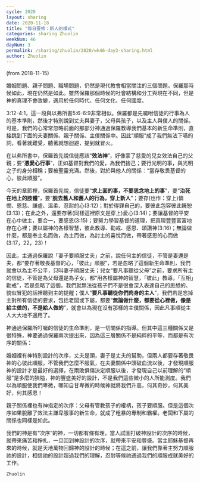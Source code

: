 ```yaml
---
cycle: 2020
layout: sharing
date: 2020-11-18
title: "每日靈修：新人的樣式"
categories: sharing Zhuolin
weekNum: 46
dayNum: 3
permalink: /sharing/zhuolin/2020/wk46-day3-sharing.html
author: Zhuolin
---
```

(from 2018-11-15)

婚姻問題、親子問題、職場問題，仍然是現代教會相當關注的三個問題。保羅那時候如此，現在仍然是如此。雖然保羅那個時候的社會結構和分工與現在不同，但是神的真理不會改變，適用於任何時代、任何文化、任何國度。  

3:12-4:1，這一段與以弗所書5:6-6:9非常相似。保羅都是先囑咐信徒的行事為人的基本準則，然後才特別說到丈夫與妻子，父母與孩子，以及主人與僕人的關係。可是，我們的心常常忽略前面的那部分神通過保羅教導我們基本的新生命準則，直接跳到下面的夫妻關係、親子關係、主僕關係中。因此“順服”成了我們無法下嚥的詞，看著就難受，聽著就想迴避，提到就冒火。  

在以弗所書中，保羅首先說信徒應該“**效法神**”，好像蒙了慈愛的兒女效法自己的父親；要“**憑愛心行事**”，正如基督對我們的愛，為我們捨己；要行光明的事，與光明之子的身分相稱；要被聖靈充滿。然後，對於與他人的關係：“當存敬畏基督的心，彼此順服”。  

今天的章節裡，保羅首先說，信徒要“**求上面的事，不要思念地上的事**”，要“**治死在地上的肢體**”，要“**脫去舊人和舊人的行為，穿上新人**”；要存(也作：穿上)憐憫、恩慈、謙虛、溫柔、忍耐的心(3:12)；對於得罪自己的，要彼此包容彼此饒恕(3:13)；在此之外，還要存著(同樣這裡原文是穿上)愛心(3:14)；要讓基督的平安在心中做主，要合一，要感恩(3:15)；要努力學習基督的道理，把真理豐豐富富地存在心裡；要以屬神的各樣智慧，彼此教導、勸戒、感恩、頌讚神(3:16)；無論做什麼，都是奉主名而做，為主而做，為討主的喜悅而做，帶著感恩的心而做(3:17，22，23)！  

因此，主通過保羅說「妻子要順服丈夫」之前，說任何主的信徒，不管是妻還是夫，都“要存著敬畏基督的心，「彼此」順服”，若是忽略了這個新生命準則，我們就會以為主不公平，只叫妻子順服丈夫；兒女“要凡事聽從父母”之前，要求所有主的信徒，不管是為父母還是為子女，都“用各樣屬神的智慧，「彼此」教導，「互相」勸戒”，若是忽略了這個，我們就無法從孩子們不是很會深入表達自己的思想的、貌似冒犯的話裡聽到主的提醒；僕人“**要凡事聽從你們肉身的主人**”，我們若是忘掉主對所有信徒的要求，包括老闆或下屬，都要“**無論做什麼，都要從心裡做，像是給主做的，不是給人做的**”，就會以為現在沒有那樣的主僕關係，因此凡事順從主人大大地不適用了。  

神通過保羅所叮囑的信徒的生命準則，是一切關係的指導。但其中這三種關係又是很特殊，神要通過保羅兩次提出來，因為這三層關係不是純粹的平等，而都是有次序的關係：  

婚姻裡有神特別設計的次序，丈夫是頭，妻子是丈夫的幫助，但兩人都要存著敬畏神的心彼此順服，不管我們怎麼不服氣，在夫妻關係中頭破血流以後，才發現順服神的設計才是最好的選擇，在兩敗俱傷決定順服以後，才發現自己以前理解的“順服”是多麼的狹隘，神的豐盛美好的設計，不是我們這些微小的人所能測度。我們以為順服使我們卑微，哪知自甘卑微的時候神就將我們升高，何其奇妙，何其美好，何其感恩！  

親子關係裡也有神指定的次序：父母有管教孩子的權柄，孩子要順服。但是這個次序如果脫離了效法主謙卑服事的新生命，就成了粗暴的專制和霸權。老闆和下屬的關係也同樣是如此。  

我們的神是有“次序”的神，一切都有條有理，當人試圖打破神設計的次序的時候，就帶來痛苦和掙扎，一旦回到神設計的次序，就帶來平安和豐盛。當主耶穌基督再來的時候，就是天地萬物回歸神的設計的時候；在這之前，讓我們靠著主努力順服祂的設計，相信祂的設計超過我們的理解，忍耐等候祂通過我們的順服成就美好的工作。  

`Zhuolin`  

